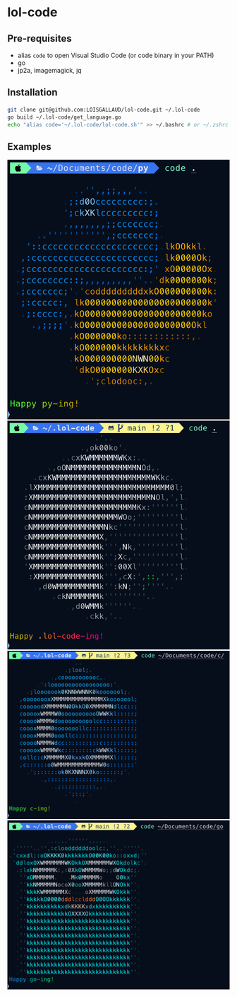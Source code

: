 # lol-code

## Pre-requisites

- alias `code` to open Visual Studio Code (or code binary in your PATH)
- go
- jp2a, imagemagick, jq

## Installation

```bash
git clone git@github.com:LOISGALLAUD/lol-code.git ~/.lol-code
go build ~/.lol-code/get_language.go
echo "alias code='~/.lol-code/lol-code.sh'" >> ~/.bashrc # or ~/.zshrc
```

## Examples

![python](images/image-4.png)
![bash](images/image-2.png)
![C](images/image-3.png)
![golang](images/image.png)
